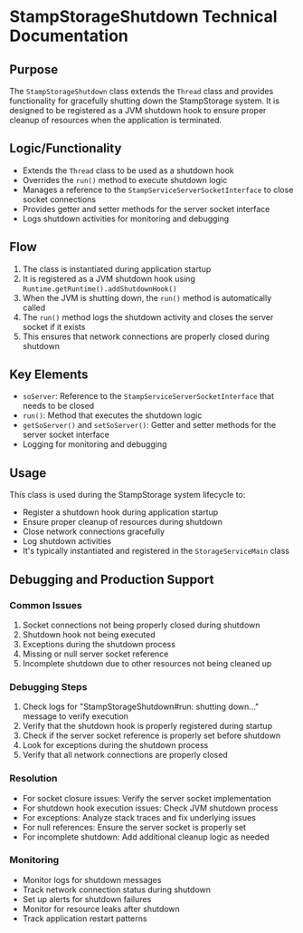 # StampStorageShutdown Technical Documentation

## Purpose
The `StampStorageShutdown` class extends the `Thread` class and provides functionality for gracefully shutting down the StampStorage system. It is designed to be registered as a JVM shutdown hook to ensure proper cleanup of resources when the application is terminated.

## Logic/Functionality
- Extends the `Thread` class to be used as a shutdown hook
- Overrides the `run()` method to execute shutdown logic
- Manages a reference to the `StampServiceServerSocketInterface` to close socket connections
- Provides getter and setter methods for the server socket interface
- Logs shutdown activities for monitoring and debugging

## Flow
1. The class is instantiated during application startup
2. It is registered as a JVM shutdown hook using `Runtime.getRuntime().addShutdownHook()`
3. When the JVM is shutting down, the `run()` method is automatically called
4. The `run()` method logs the shutdown activity and closes the server socket if it exists
5. This ensures that network connections are properly closed during shutdown

## Key Elements
- `soServer`: Reference to the `StampServiceServerSocketInterface` that needs to be closed
- `run()`: Method that executes the shutdown logic
- `getSoServer()` and `setSoServer()`: Getter and setter methods for the server socket interface
- Logging for monitoring and debugging

## Usage
This class is used during the StampStorage system lifecycle to:
- Register a shutdown hook during application startup
- Ensure proper cleanup of resources during shutdown
- Close network connections gracefully
- Log shutdown activities
- It's typically instantiated and registered in the `StorageServiceMain` class

## Debugging and Production Support

### Common Issues
1. Socket connections not being properly closed during shutdown
2. Shutdown hook not being executed
3. Exceptions during the shutdown process
4. Missing or null server socket reference
5. Incomplete shutdown due to other resources not being cleaned up

### Debugging Steps
1. Check logs for "StampStorageShutdown#run: shutting down..." message to verify execution
2. Verify that the shutdown hook is properly registered during startup
3. Check if the server socket reference is properly set before shutdown
4. Look for exceptions during the shutdown process
5. Verify that all network connections are properly closed

### Resolution
- For socket closure issues: Verify the server socket implementation
- For shutdown hook execution issues: Check JVM shutdown process
- For exceptions: Analyze stack traces and fix underlying issues
- For null references: Ensure the server socket is properly set
- For incomplete shutdown: Add additional cleanup logic as needed

### Monitoring
- Monitor logs for shutdown messages
- Track network connection status during shutdown
- Set up alerts for shutdown failures
- Monitor for resource leaks after shutdown
- Track application restart patterns